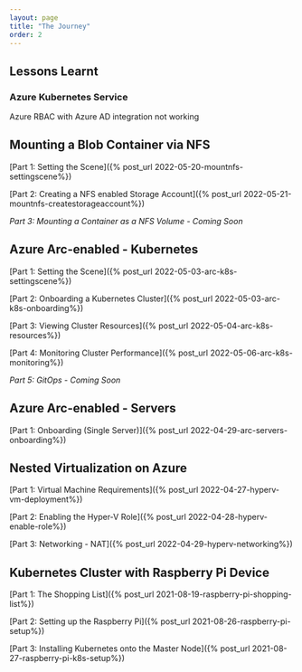 ```yaml
---
layout: page
title: "The Journey"
order: 2
---
```


## Lessons Learnt

### Azure Kubernetes Service

Azure RBAC with Azure AD integration not working

## Mounting a Blob Container via NFS

[Part 1: Setting the Scene]({% post_url 2022-05-20-mountnfs-settingscene%})

[Part 2: Creating a NFS enabled Storage Account]({% post_url 2022-05-21-mountnfs-createstorageaccount%})

*Part 3: Mounting a Container as a NFS Volume - Coming Soon*

## Azure Arc-enabled - Kubernetes 

[Part 1: Setting the Scene]({% post_url 2022-05-03-arc-k8s-settingscene%})

[Part 2: Onboarding a Kubernetes Cluster]({% post_url 2022-05-03-arc-k8s-onboarding%})

[Part 3: Viewing Cluster Resources]({% post_url 2022-05-04-arc-k8s-resources%})

[Part 4: Monitoring Cluster Performance]({% post_url 2022-05-06-arc-k8s-monitoring%})

*Part 5: GitOps - Coming Soon*

## Azure Arc-enabled - Servers 

[Part 1: Onboarding (Single Server)]({% post_url 2022-04-29-arc-servers-onboarding%})

## Nested Virtualization on Azure

[Part 1: Virtual Machine Requirements]({% post_url 2022-04-27-hyperv-vm-deployment%})

[Part 2: Enabling the Hyper-V Role]({% post_url 2022-04-28-hyperv-enable-role%})

[Part 3: Networking - NAT]({% post_url 2022-04-29-hyperv-networking%})


## Kubernetes Cluster with Raspberry Pi Device

[Part 1: The Shopping List]({% post_url 2021-08-19-raspberry-pi-shopping-list%})

[Part 2: Setting up the Raspberry Pi]({% post_url 2021-08-26-raspberry-pi-setup%})

[Part 3: Installing Kubernetes onto the Master Node]({% post_url 2021-08-27-raspberry-pi-k8s-setup%})

